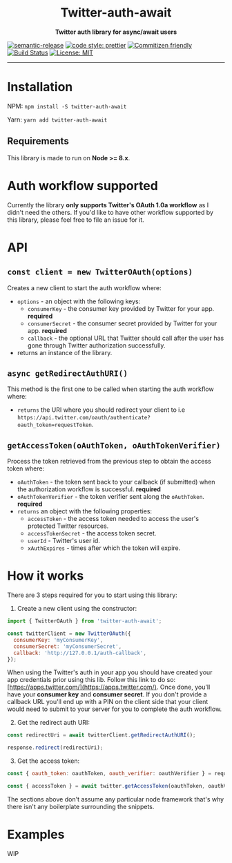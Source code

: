 <div align="center">
  <h1>Twitter-auth-await</h1>
  <strong>Twitter auth library for async/await users</strong>
</div>

[![semantic-release](https://img.shields.io/badge/%20%20%F0%9F%93%A6%F0%9F%9A%80-semantic--release-e10079.svg)](https://github.com/semantic-release/semantic-release)
[![code style: prettier](https://img.shields.io/badge/code_style-prettier-ff69b4.svg)](https://github.com/prettier/prettier)
[![Commitizen friendly](https://img.shields.io/badge/commitizen-friendly-brightgreen.svg)](http://commitizen.github.io/cz-cli/)
[![Build Status](https://travis-ci.org/Nargonath/twitter-auth-await.svg?branch=master)](https://travis-ci.org/Nargonath/twitter-auth-await)
[![License: MIT](https://img.shields.io/badge/License-MIT-yellow.svg)](https://opensource.org/licenses/MIT)

<hr>

# Installation

NPM:
`npm install -S twitter-auth-await`

Yarn:
`yarn add twitter-auth-await`

## Requirements

This library is made to run on **Node >= 8.x**.

# Auth workflow supported

Currently the library **only supports Twitter's OAuth 1.0a workflow** as I didn't need the others. If you'd like to have other workflow supported by this library, please feel free to file an issue for it.

# API

## `const client = new TwitterOAuth(options)`

Creates a new client to start the auth workflow where:

* `options` - an object with the following keys:
  * `consumerKey` - the consumer key provided by Twitter for your app. **required**
  * `consumerSecret` - the consumer secret provided by Twitter for your app. **required**
  * `callback` - the optional URL that Twitter should call after the user has gone through Twitter authorization successfully.
* returns an instance of the library.

## `async getRedirectAuthURI()`

This method is the first one to be called when starting the auth workflow where:

* `returns` the URI where you should redirect your client to i.e `https://api.twitter.com/oauth/authenticate?oauth_token=requestToken`.

## `getAccessToken(oAuthToken, oAuthTokenVerifier)`

Process the token retrieved from the previous step to obtain the access token where:

* `oAuthToken` - the token sent back to your callback (if submitted) when the authorization workflow is successful. **required**
* `oAuthTokenVerifier` - the token verifier sent along the `oAuthToken`. **required**
* `returns` an object with the following properties:
  * `accessToken` - the access token needed to access the user's protected Twitter resources.
  * `accessTokenSecret` - the access token secret.
  * `userId` - Twitter's user id.
  * `xAuthExpires` - times after which the token will expire.

# How it works

There are 3 steps required for you to start using this library:

1. Create a new client using the constructor:

```javascript
import { TwitterOAuth } from 'twitter-auth-await';

const twitterClient = new TwitterOAuth({
  consumerKey: 'myConsumerKey',
  consumerSecret: 'myConsumerSecret',
  callback: 'http://127.0.0.1/auth-callback',
});
```

When using the Twitter's auth in your app you should have created your app credentials prior using this lib. Follow this link to do so: [https://apps.twitter.com/](https://apps.twitter.com/). Once done, you'll have your **consumer key** and **consumer secret**. If you don't provide a callback URL you'll end up with a PIN on the client side that your client would need to submit to your server for you to complete the auth workflow.

2. Get the redirect auth URI:

```javascript
const redirectUri = await twitterClient.getRedirectAuthURI();

response.redirect(redirectUri);
```

3. Get the access token:

```javascript
const { oauth_token: oauthToken, oauth_verifier: oauthVerifier } = request.query;

const { accessToken } = await twitter.getAccessToken(oauthToken, oauthVerifier);
```

The sections above don't assume any particular node framework that's why there isn't any boilerplate surrounding the snippets.

# Examples

WIP
